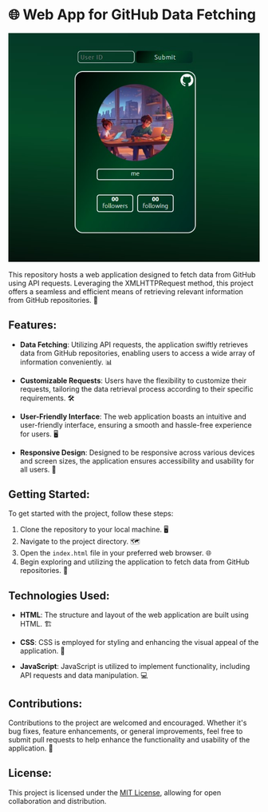 # 🌐 Web App for GitHub Data Fetching

![img](img.jpg)

This repository hosts a web application designed to fetch data from GitHub using API requests. Leveraging the XMLHTTPRequest method, this project offers a seamless and efficient means of retrieving relevant information from GitHub repositories. 🚀

## Features:

- **Data Fetching**: Utilizing API requests, the application swiftly retrieves data from GitHub repositories, enabling users to access a wide array of information conveniently. 📊
  
- **Customizable Requests**: Users have the flexibility to customize their requests, tailoring the data retrieval process according to their specific requirements. 🛠️

- **User-Friendly Interface**: The web application boasts an intuitive and user-friendly interface, ensuring a smooth and hassle-free experience for users. 🖥️

- **Responsive Design**: Designed to be responsive across various devices and screen sizes, the application ensures accessibility and usability for all users. 📱

## Getting Started:

To get started with the project, follow these steps:

1. Clone the repository to your local machine. 🖥️
2. Navigate to the project directory. 🗺️
3. Open the `index.html` file in your preferred web browser. 🌐
4. Begin exploring and utilizing the application to fetch data from GitHub repositories. 🚀

## Technologies Used:

- **HTML**: The structure and layout of the web application are built using HTML. 🏗️
  
- **CSS**: CSS is employed for styling and enhancing the visual appeal of the application. 🎨
  
- **JavaScript**: JavaScript is utilized to implement functionality, including API requests and data manipulation. 💻

## Contributions:

Contributions to the project are welcomed and encouraged. Whether it's bug fixes, feature enhancements, or general improvements, feel free to submit pull requests to help enhance the functionality and usability of the application. 🤝

## License:

This project is licensed under the [MIT License](LICENSE), allowing for open collaboration and distribution.
